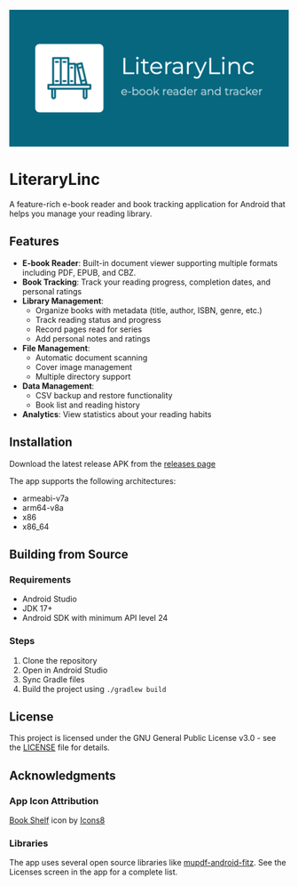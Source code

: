 <p align="center">
  <img src="https://github.com/Enoch02/LiteraryLinc/blob/master/feature_graphic.png" alt="App Banner"/>
</p>

# LiteraryLinc

A feature-rich e-book reader and book tracking application for Android that helps you manage your reading library.

## Features

- **E-book Reader**: Built-in document viewer supporting multiple formats including PDF, EPUB, and CBZ.
- **Book Tracking**: Track your reading progress, completion dates, and personal ratings
- **Library Management**: 
  - Organize books with metadata (title, author, ISBN, genre, etc.)
  - Track reading status and progress
  - Record pages read for series
  - Add personal notes and ratings
- **File Management**:
  - Automatic document scanning
  - Cover image management
  - Multiple directory support
- **Data Management**:
  - CSV backup and restore functionality
  - Book list and reading history
- **Analytics**: View statistics about your reading habits

## Installation

Download the latest release APK from the [releases page](https://github.com/Enoch02/LiteraryLinc/releases)

The app supports the following architectures:
- armeabi-v7a
- arm64-v8a
- x86
- x86_64

## Building from Source

### Requirements
- Android Studio
- JDK 17+
- Android SDK with minimum API level 24

### Steps
1. Clone the repository
2. Open in Android Studio
3. Sync Gradle files
4. Build the project using `./gradlew build`

## License

This project is licensed under the GNU General Public License v3.0 - see the [LICENSE](LICENSE) file for details.

## Acknowledgments

### App Icon Attribution
<a href="https://icons8.com/icon/23662/book-shelf">Book Shelf</a> icon by <a href="https://icons8.com">Icons8</a>

### Libraries
The app uses several open source libraries like [mupdf-android-fitz](https://github.com/ArtifexSoftware/mupdf-android-fitz). See the Licenses screen in the app for a complete list. 
